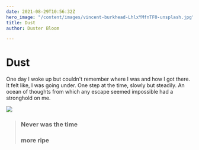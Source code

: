 ```yaml
---
date: 2021-08-29T10:56:32Z
hero_image: "/content/images/vincent-burkhead-LhlxYMfnTF0-unsplash.jpg"
title: Dust
author: Duster Bloom

---
```

# Dust

One day I woke up but couldn't remember where I was and how I got there. It felt like, I was going under. One step at the time, slowly but steadily. An ocean of thoughts from which any escape seemed impossible had a stronghold on me.

  
![](/content/images/anomaly-oRskqiH7FNc-unsplash.jpg)

> ### Never was the time 
>
> ### more ripe

### 